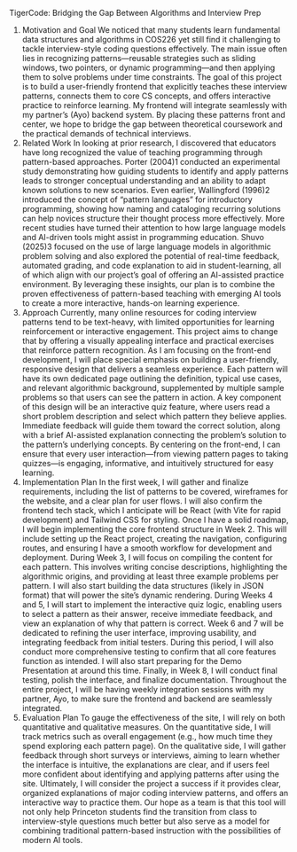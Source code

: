 TigerCode: Bridging the Gap Between Algorithms and Interview Prep
1. Motivation and Goal
We noticed that many students learn fundamental data structures and algorithms in COS226 yet still find it challenging to tackle interview-style coding questions effectively. The main issue often lies in recognizing patterns—reusable strategies such as sliding windows, two pointers, or dynamic programming—and then applying them to solve problems under time constraints. The goal of this project is to build a user-friendly frontend that explicitly teaches these interview patterns, connects them to core CS concepts, and offers interactive practice to reinforce learning. My frontend will integrate seamlessly with my partner’s (Ayo) backend system. By placing these patterns front and center, we hope to bridge the gap between theoretical coursework and the practical demands of technical interviews.
2. Related Work
In looking at prior research, I discovered that educators have long recognized the value of teaching programming through pattern-based approaches. Porter (2004)1 conducted an experimental study demonstrating how guiding students to identify and apply patterns leads to stronger conceptual understanding and an ability to adapt known solutions to new scenarios. Even earlier, Wallingford (1996)2 introduced the concept of “pattern languages” for introductory programming, showing how naming and cataloging recurring solutions can help novices structure their thought process more effectively.
More recent studies have turned their attention to how large language models and AI-driven tools might assist in programming education. Shuvo (2025)3 focused on the use of large language models in algorithmic problem solving and also explored the potential of real-time feedback, automated grading, and code explanation to aid in student-learning, all of which align with our project’s goal of offering an AI-assisted practice environment. By leveraging these insights, our plan is to combine the proven effectiveness of pattern-based teaching with emerging AI tools to create a more interactive, hands-on learning experience.
3. Approach
Currently, many online resources for coding interview patterns tend to be text-heavy, with limited opportunities for learning reinforcement or interactive engagement. This project aims to change that by offering a visually appealing interface and practical exercises that reinforce pattern recognition. 
As I am focusing on the front-end development, I will place special emphasis on building a user-friendly, responsive design that delivers a seamless experience. Each pattern will have its own dedicated page outlining the definition, typical use cases, and relevant algorithmic background, supplemented by multiple sample problems so that users can see the pattern in action. A key component of this design will be an interactive quiz feature, where users read a short problem description and select which pattern they believe applies. Immediate feedback will guide them toward the correct solution, along with a brief AI-assisted explanation connecting the problem’s solution to the pattern’s underlying concepts. By centering on the front-end, I can ensure that every user interaction—from viewing pattern pages to taking quizzes—is engaging, informative, and intuitively structured for easy learning. 
4. Implementation Plan
In the first week, I will gather and finalize requirements, including the list of patterns to be covered, wireframes for the website, and a clear plan for user flows. I will also confirm the frontend tech stack, which I anticipate will be React (with Vite for rapid development) and Tailwind CSS for styling. Once I have a solid roadmap, I will begin implementing the core frontend structure in Week 2. This will include setting up the React project, creating the navigation, configuring routes, and ensuring I have a smooth workflow for development and deployment.
During Week 3, I will focus on compiling the content for each pattern. This involves writing concise descriptions, highlighting the algorithmic origins, and providing at least three example problems per pattern. I will also start building the data structures (likely in JSON format) that will power the site’s dynamic rendering. During Weeks 4 and 5, I will start to implement the interactive quiz logic, enabling users to select a pattern as their answer, receive immediate feedback, and view an explanation of why that pattern is correct. Week 6 and 7 will be dedicated to refining the user interface, improving usability, and integrating feedback from initial testers. During this period, I will also conduct more comprehensive testing to confirm that all core features function as intended. I will also start preparing for the Demo Presentation at around this time. 
Finally, in Week 8, I will conduct final testing, polish the interface, and finalize documentation. Throughout the entire project, I will be having weekly integration sessions with my partner, Ayo, to make sure the frontend and backend are seamlessly integrated. 
5. Evaluation Plan
To gauge the effectiveness of the site, I will rely on both quantitative and qualitative measures. On the quantitative side, I will track metrics such as overall engagement (e.g., how much time they spend exploring each pattern page). On the qualitative side, I will gather feedback through short surveys or interviews, aiming to learn whether the interface is intuitive, the explanations are clear, and if users feel more confident about identifying and applying patterns after using the site.
Ultimately, I will consider the project a success if it provides clear, organized explanations of major coding interview patterns, and offers an interactive way to practice them. 
Our hope as a team is that this tool will not only help Princeton students find the transition from class to interview-style questions much better but also serve as a model for combining traditional pattern-based instruction with the possibilities of modern AI tools.